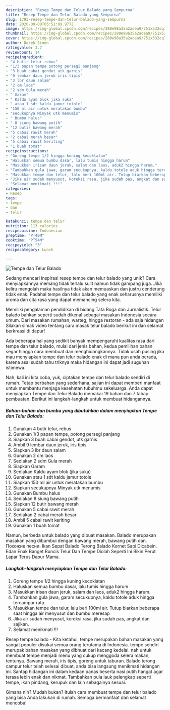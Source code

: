 ```yaml
---
description: "Resep Tempe dan Telur Balado yang Sempurna"
title: "Resep Tempe dan Telur Balado yang Sempurna"
slug: 1793-resep-tempe-dan-telur-balado-yang-sempurna
date: 2020-09-08T05:51:09.977Z
image: https://img-global.cpcdn.com/recipes/280e98a35a2adea9/751x532cq70/tempe-dan-telur-balado-foto-resep-utama.jpg
thumbnail: https://img-global.cpcdn.com/recipes/280e98a35a2adea9/751x532cq70/tempe-dan-telur-balado-foto-resep-utama.jpg
cover: https://img-global.cpcdn.com/recipes/280e98a35a2adea9/751x532cq70/tempe-dan-telur-balado-foto-resep-utama.jpg
author: Derek Simon
ratingvalue: 3.7
reviewcount: 14
recipeingredient:
- "4 butir telur rebus"
- "1/3 papan tempe potong persegi panjang"
- "3 buah cabai gendot utk garnis"
- "9 lembar daun jeruk iris tipis"
- "3 lbr daun salam"
- "2 cm laos"
- "2 sdm Gula merah"
- " Garam"
- " Kaldu ayam blok jika suka"
- " atau 1 sdt kaldu jamur totole"
- "150 ml air untuk meratakan bumbu"
- "secukupnya Minyak utk menumis"
- " Bumbu halus"
- " 8 siung bawang putih"
- "12 butir bawang merah"
- "5 cabai rawit merah"
- "2 cabai merah besar"
- "5 cabai rawit keriting"
- "1 buah tomat"
recipeinstructions:
- "Goreng tempe 1/2 hingga kuning kecoklatan"
- "Haluskan semua bumbu dasar, lalu tumis hingga harum"
- "Masukkan irisan daun jeruk, salam dan laos, aduk2 hingga harum."
- "Tambahkan gula jawa, garam secukupnya, kaldu totole aduk hingga tercampur rata."
- "Masukkan tempe dan telur, lalu beri 100ml air. Tutup biarkan beberapa saat hingga air menyusut dan bumbu meresap"
- "Jika air sudah menyusut, koreksi rasa, jika sudah pas, angkat dan sajikan."
- "Selamat menikmati !!!"
categories:
- Resep
tags:
- tempe
- dan
- telur

katakunci: tempe dan telur 
nutrition: 113 calories
recipecuisine: Indonesian
preptime: "PT40M"
cooktime: "PT54M"
recipeyield: "3"
recipecategory: Lunch

---
```



![Tempe dan Telur Balado](https://img-global.cpcdn.com/recipes/280e98a35a2adea9/751x532cq70/tempe-dan-telur-balado-foto-resep-utama.jpg)

Sedang mencari inspirasi resep tempe dan telur balado yang unik? Cara menyiapkannya memang tidak terlalu sulit namun tidak gampang juga. Jika keliru mengolah maka hasilnya tidak akan memuaskan dan justru cenderung tidak enak. Padahal tempe dan telur balado yang enak seharusnya memiliki aroma dan cita rasa yang dapat memancing selera kita.

Memiliki pengalaman pendidikan di bidang Tata Boga dan Jurnalistik. Telur balado bahkan seperti sudah dikenal sebagai masakan Indonesia secara umum. Dari masakan rumahan, warteg, hingga restoran - ada saja hidangan Silakan simak video tentang cara masak telur balado berikut ini dan selamat berkreasi di dapur!

Ada beberapa hal yang sedikit banyak mempengaruhi kualitas rasa dari tempe dan telur balado, mulai dari jenis bahan, kedua pemilihan bahan segar hingga cara membuat dan menghidangkannya. Tidak usah pusing jika mau menyiapkan tempe dan telur balado enak di mana pun anda berada, karena asal sudah tahu triknya maka hidangan ini dapat jadi suguhan istimewa.


Nah, kali ini kita coba, yuk, ciptakan tempe dan telur balado sendiri di rumah. Tetap berbahan yang sederhana, sajian ini dapat memberi manfaat untuk membantu menjaga kesehatan tubuhmu sekeluarga. Anda dapat menyiapkan Tempe dan Telur Balado memakai 19 bahan dan 7 tahap pembuatan. Berikut ini langkah-langkah untuk membuat hidangannya.

<!--inarticleads1-->

##### Bahan-bahan dan bumbu yang dibutuhkan dalam menyiapkan Tempe dan Telur Balado:

1. Gunakan 4 butir telur, rebus
1. Gunakan 1/3 papan tempe, potong persegi panjang
1. Siapkan 3 buah cabai gendot, utk garnis
1. Ambil 9 lembar daun jeruk, iris tipis
1. Siapkan 3 lbr daun salam
1. Gunakan 2 cm laos
1. Sediakan 2 sdm Gula merah
1. Siapkan  Garam
1. Sediakan  Kaldu ayam blok (jika suka)
1. Gunakan  atau 1 sdt kaldu jamur totole
1. Siapkan 150 ml air untuk meratakan bumbu
1. Siapkan secukupnya Minyak utk menumis
1. Gunakan  Bumbu halus
1. Sediakan  8 siung bawang putih
1. Siapkan 12 butir bawang merah
1. Gunakan 5 cabai rawit merah
1. Sediakan 2 cabai merah besar
1. Ambil 5 cabai rawit keriting
1. Gunakan 1 buah tomat


Namun, berbeda untuk balado yang dibuat masakan. Balado merupakan masakan yang dibumbui dengan bawang merah, bawang putih dan. Похожие песни. Ikan Sepat Balado Terong Balado Kornet Sapi Dicabein. Edan Enak Banget Buncis Telur Dan Tempe Diolah Seperti Ini Bikin Perut Lapar Terus Dapur Mama. 

<!--inarticleads2-->

##### Langkah-langkah menyiapkan Tempe dan Telur Balado:

1. Goreng tempe 1/2 hingga kuning kecoklatan
1. Haluskan semua bumbu dasar, lalu tumis hingga harum
1. Masukkan irisan daun jeruk, salam dan laos, aduk2 hingga harum.
1. Tambahkan gula jawa, garam secukupnya, kaldu totole aduk hingga tercampur rata.
1. Masukkan tempe dan telur, lalu beri 100ml air. Tutup biarkan beberapa saat hingga air menyusut dan bumbu meresap
1. Jika air sudah menyusut, koreksi rasa, jika sudah pas, angkat dan sajikan.
1. Selamat menikmati !!!


Resep tempe balado - Kita ketahui, tempe merupakan bahan masakan yang sangat populer disukai semua orang terutama di Indonesia. tempe sendiri merupak bahan masakan yang dibhuat dari kacang kedelai. nah untuk membuat tempe menjadi menu yang cukup menggoda selera makan, tentunya. Bawang merah, iris tipis, goreng untuk taburan. Balado terong campur telur telah selesai dibuat, anda bisa langsung menikmati hidangan ini. Santap hidangan ini dalam kedaan panas beserta nasi putih hangat agar terasa lebih enak dan nikmat. Tambahkan pula lauk pelengkap seperti tempe, ikan pindang, kerupuk dan lain sebagainya sesuai. 

Gimana nih? Mudah bukan? Itulah cara membuat tempe dan telur balado yang bisa Anda lakukan di rumah. Semoga bermanfaat dan selamat mencoba!
